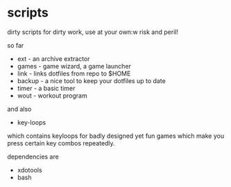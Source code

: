 # scripts

dirty scripts for dirty work, use at your own:w risk and peril!

so far

* ext - an archive extractor
* games - game wizard, a game launcher
* link - links dotfiles from repo to $HOME
* backup - a nice tool to keep your dotfiles up to date
* timer - a basic timer
* wout - workout program

and also

* key-loops

which contains keyloops for badly designed yet fun games which make you press certain key combos repeatedly.

dependencies are 

* xdotools
* bash
